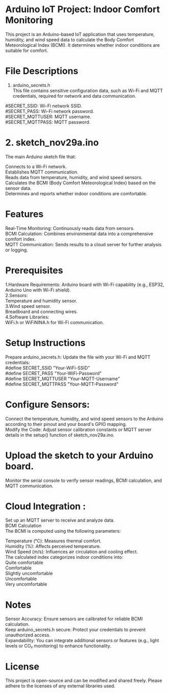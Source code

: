 # Arduino IoT Project: Indoor Comfort Monitoring
This project is an Arduino-based IoT application that uses temperature, humidity, and wind speed data to calculate the Body Comfort Meteorological Index (BCMI). It determines whether indoor conditions are suitable for comfort.</br>

# File Descriptions
1. arduino_secrets.h</br>
This file contains sensitive configuration data, such as Wi-Fi and MQTT credentials, required for network and data communication.</br>

#SECRET_SSID: Wi-Fi network SSID.</br>
#SECRET_PASS: Wi-Fi network password.</br>
#SECRET_MQTTUSER: MQTT username.</br>
#SECRET_MQTTPASS: MQTT password.</br>
# 2. sketch_nov29a.ino
The main Arduino sketch file that:</br>

Connects to a Wi-Fi network.</br>
Establishes MQTT communication.</br>
Reads data from temperature, humidity, and wind speed sensors.</br>
Calculates the BCMI (Body Comfort Meteorological Index) based on the sensor data.</br>
Determines and reports whether indoor conditions are comfortable.</br>
# Features
Real-Time Monitoring: Continuously reads data from sensors.</br>
BCMI Calculation: Combines environmental data into a comprehensive comfort index.</br>
MQTT Communication: Sends results to a cloud server for further analysis or logging.</br>
# Prerequisites
1.Hardware Requirements:
Arduino board with Wi-Fi capability (e.g., ESP32, Arduino Uno with Wi-Fi shield).</br>
2.Sensors:</br>
Temperature and humidity sensor.</br>
3.Wind speed sensor.</br>
Breadboard and connecting wires.</br>
4.Software Libraries:</br>
WiFi.h or WiFiNINA.h for Wi-Fi communication.</br>
# Setup Instructions</br>
Prepare arduino_secrets.h: Update the file with your Wi-Fi and MQTT credentials:</br>
#define SECRET_SSID "Your-WiFi-SSID"</br>
#define SECRET_PASS "Your-WiFi-Password"</br>
#define SECRET_MQTTUSER "Your-MQTT-Username"</br>
#define SECRET_MQTTPASS "Your-MQTT-Password"</br>
# Configure Sensors:
Connect the temperature, humidity, and wind speed sensors to the Arduino according to their pinout and your board's GPIO mapping.</br>
Modify the Code:
Adjust sensor calibration constants or MQTT server details in the setup() function of sketch_nov29a.ino.</br>
# Upload the sketch to your Arduino board.
Monitor the serial console to verify sensor readings, BCMI calculation, and MQTT communication.</br>
# Cloud Integration :

Set up an MQTT server to receive and analyze data.</br>
BCMI Calculation</br>
The BCMI is computed using the following parameters:</br>

Temperature (°C): Measures thermal comfort.</br>
Humidity (%): Affects perceived temperature.</br>
Wind Speed (m/s): Influences air circulation and cooling effect.</br>
The calculated index categorizes indoor conditions into:</br>
Quite comfortable</br>
Comfortable</br>
Slightly uncomfortable</br>
Uncomfortable</br>
Very uncomfortable</br>
# Notes
Sensor Accuracy: Ensure sensors are calibrated for reliable BCMI calculation.</br>
Keep arduino_secrets.h secure: Protect your credentials to prevent unauthorized access.</br>
Expandability: You can integrate additional sensors or features (e.g., light levels or CO₂ monitoring) to enhance functionality.</br>

# License
This project is open-source and can be modified and shared freely. Please adhere to the licenses of any external libraries used.

